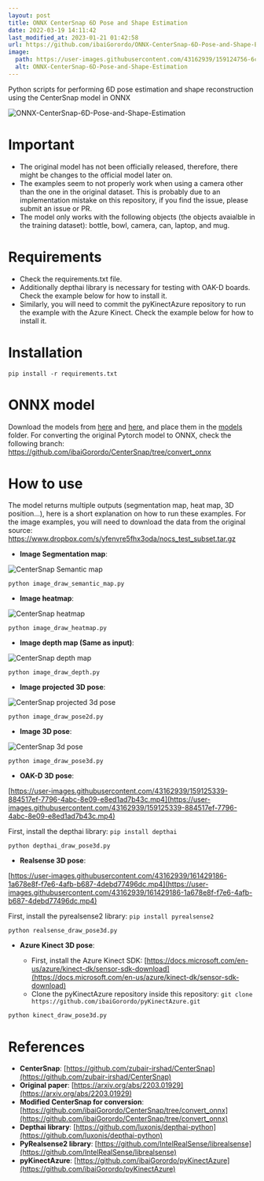 ```yaml
---
layout: post
title: ONNX CenterSnap 6D Pose and Shape Estimation
date: 2022-03-19 14:11:42 
last_modified_at: 2023-01-21 01:42:58 
url: https://github.com/ibaiGorordo/ONNX-CenterSnap-6D-Pose-and-Shape-Estimation
image:
  path: https://user-images.githubusercontent.com/43162939/159124756-6c562b36-f901-4669-b003-f7dec714b684.png
  alt: ONNX-CenterSnap-6D-Pose-and-Shape-Estimation
---
```

 Python scripts for performing 6D pose estimation and shape reconstruction using the CenterSnap model in ONNX
 
![ONNX-CenterSnap-6D-Pose-and-Shape-Estimation](https://user-images.githubusercontent.com/43162939/159124756-6c562b36-f901-4669-b003-f7dec714b684.png)

# Important
 - The original model has not been officially released, therefore, there might be changes to the official model later on.
 - The examples seem to not properly work when using a camera other than the one in the original dataset. This is probably due to an implementation mistake on this repository, if you find the issue, please submit an issue or PR.
 - The model only works with the following objects (the objects avaialble in the training dataset): bottle, bowl, camera, can, laptop, and mug.

# Requirements

 * Check the requirements.txt file.
 * Additionally depthai library is necessary for testing with OAK-D boards. Check the example below for how to install it.
 * Similarly, you will need to commit the pyKinectAzure repository to run the example with the Azure Kinect. Check the example below for how to install it.
 
# Installation
```
pip install -r requirements.txt
```

# ONNX model

Download the models from [here](https://drive.google.com/file/d/1bRIBWPWwqYg7sGglqF71XmJsfiHvLR1L/view?usp=sharing) and [here](https://drive.google.com/file/d/1UVmhwJV605T_iJ90QKTN79kXMC40EydV/view?usp=sharing), and place them in the [models](https://github.com/ibaiGorordo/ONNX-CenterSnap-6D-Pose-and-Shape-Estimation/tree/main/models) folder. For converting the original Pytorch model to ONNX, check the following branch: https://github.com/ibaiGorordo/CenterSnap/tree/convert_onnx

# How to use

 The model returns multiple outputs (segmentation map, heat map, 3D position...), here is a short explanation on how to run these examples. For the image examples, you will need to download the data from the original source: https://www.dropbox.com/s/yfenvre5fhx3oda/nocs_test_subset.tar.gz

 * **Image Segmentation map**:

 ![CenterSnap Semantic map](https://github.com/ibaiGorordo/ONNX-CenterSnap-6D-Pose-and-Shape-Estimation/raw/main/doc/img/segmentation.png)
 
 ```
 python image_draw_semantic_map.py
 ```

 * **Image heatmap**:

 ![CenterSnap heatmap](https://github.com/ibaiGorordo/ONNX-CenterSnap-6D-Pose-and-Shape-Estimation/raw/main/doc/img/heatmap.png)
 
 ```
 python image_draw_heatmap.py
 ```
 
 * **Image depth map (Same as input)**:

 ![CenterSnap depth map](https://github.com/ibaiGorordo/ONNX-CenterSnap-6D-Pose-and-Shape-Estimation/raw/main/doc/img/depthmap.png)
 
 ```
 python image_draw_depth.py
 ```
 
  * **Image projected 3D pose**:

 ![CenterSnap projected 3d pose](https://github.com/ibaiGorordo/ONNX-CenterSnap-6D-Pose-and-Shape-Estimation/raw/main/doc/img/pose2d.png)
 
 ```
 python image_draw_pose2d.py
 ```

 * **Image 3D pose**:

 ![CenterSnap 3d pose](https://github.com/ibaiGorordo/ONNX-CenterSnap-6D-Pose-and-Shape-Estimation/raw/main/doc/img/pose3d.png)
 
 ```
 python image_draw_pose3d.py
 ```

 * **OAK-D 3D pose**:

[https://user-images.githubusercontent.com/43162939/159125339-884517ef-7796-4abc-8e09-e8ed1ad7b43c.mp4](https://user-images.githubusercontent.com/43162939/159125339-884517ef-7796-4abc-8e09-e8ed1ad7b43c.mp4)

   First, install the depthai library: `pip install depthai`
 
 ```
 python depthai_draw_pose3d.py
 ```
 
  * **Realsense 3D pose**:

[https://user-images.githubusercontent.com/43162939/161429186-1a678e8f-f7e6-4afb-b687-4debd77496dc.mp4](https://user-images.githubusercontent.com/43162939/161429186-1a678e8f-f7e6-4afb-b687-4debd77496dc.mp4)

   First, install the pyrealsense2 library: `pip install pyrealsense2`
 
 ```
 python realsense_draw_pose3d.py
 ```

 * **Azure Kinect 3D pose**:

   - First, install the Azure Kinect SDK: [https://docs.microsoft.com/en-us/azure/kinect-dk/sensor-sdk-download](https://docs.microsoft.com/en-us/azure/kinect-dk/sensor-sdk-download)
   - Clone the pyKinectAzure repository inside this repository: `git clone https://github.com/ibaiGorordo/pyKinectAzure.git`
 
 ```
 python kinect_draw_pose3d.py
 ```

# References
- **CenterSnap**: [https://github.com/zubair-irshad/CenterSnap](https://github.com/zubair-irshad/CenterSnap)
- **Original paper**: [https://arxiv.org/abs/2203.01929](https://arxiv.org/abs/2203.01929)
- **Modified CenterSnap for conversion**: [https://github.com/ibaiGorordo/CenterSnap/tree/convert_onnx](https://github.com/ibaiGorordo/CenterSnap/tree/convert_onnx)
- **Depthai library**: [https://github.com/luxonis/depthai-python](https://github.com/luxonis/depthai-python)
- **PyRealsense2 library**: [https://github.com/IntelRealSense/librealsense](https://github.com/IntelRealSense/librealsense)
- **pyKinectAzure**: [https://github.com/ibaiGorordo/pyKinectAzure](https://github.com/ibaiGorordo/pyKinectAzure)

